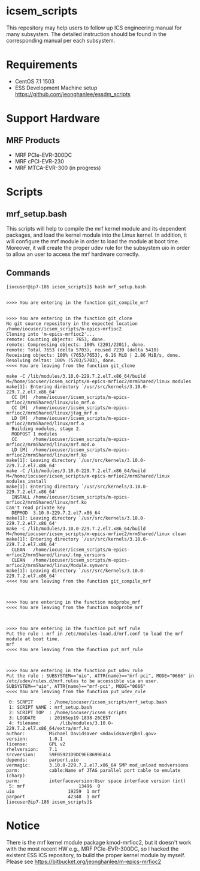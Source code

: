 # icsem_scripts
This repository may help users to follow up ICS engineering manual for many subsystem. The detailed instruction should be found in the corresponding manual per each subsystem. 

# Requirements

* CentOS 7.1 1503
* ESS Development Machine setup https://github.com/jeonghanlee/essdm_scripts

# Support Hardware

## MRF Products

* MRF PCIe-EVR-300DC
* MRF cPCI-EVR-230
* MRF MTCA-EVR-300 (in progress)


# Scripts

## mrf\_setup.bash
This scripts will help to compile the mrf kernel module and its dependent packages, and load the kernel module into the Linux kernel. In addition, it will configure the mrf module in order to load the module at boot time. Moreover, it will create the proper udev rule for the subsystem uio in order to allow an user to access the mrf hardware correctly. 

## Commands
``` 
[iocuser@ip7-186 icsem_scripts]$ bash mrf_setup.bash 


>>>> You are entering in the function git_compile_mrf


>>>> You are entering in the function git_clone
No git source repository in the expected location /home/iocuser/icsem_scripts/m-epics-mrfioc2
Cloning into 'm-epics-mrfioc2'...
remote: Counting objects: 7653, done.
remote: Compressing objects: 100% (2201/2201), done.
remote: Total 7653 (delta 5703), reused 7239 (delta 5410)
Receiving objects: 100% (7653/7653), 6.16 MiB | 2.86 MiB/s, done.
Resolving deltas: 100% (5703/5703), done.
<<<< You are leaving from the function git_clone

make -C /lib/modules/3.10.0-229.7.2.el7.x86_64/build M=/home/iocuser/icsem_scripts/m-epics-mrfioc2/mrmShared/linux modules 
make[1]: Entering directory `/usr/src/kernels/3.10.0-229.7.2.el7.x86_64'
  CC [M]  /home/iocuser/icsem_scripts/m-epics-mrfioc2/mrmShared/linux/uio_mrf.o
  CC [M]  /home/iocuser/icsem_scripts/m-epics-mrfioc2/mrmShared/linux/jtag_mrf.o
  LD [M]  /home/iocuser/icsem_scripts/m-epics-mrfioc2/mrmShared/linux/mrf.o
  Building modules, stage 2.
  MODPOST 1 modules
  CC      /home/iocuser/icsem_scripts/m-epics-mrfioc2/mrmShared/linux/mrf.mod.o
  LD [M]  /home/iocuser/icsem_scripts/m-epics-mrfioc2/mrmShared/linux/mrf.ko
make[1]: Leaving directory `/usr/src/kernels/3.10.0-229.7.2.el7.x86_64'
make -C /lib/modules/3.10.0-229.7.2.el7.x86_64/build M=/home/iocuser/icsem_scripts/m-epics-mrfioc2/mrmShared/linux modules_install 
make[1]: Entering directory `/usr/src/kernels/3.10.0-229.7.2.el7.x86_64'
  INSTALL /home/iocuser/icsem_scripts/m-epics-mrfioc2/mrmShared/linux/mrf.ko
Can't read private key
  DEPMOD  3.10.0-229.7.2.el7.x86_64
make[1]: Leaving directory `/usr/src/kernels/3.10.0-229.7.2.el7.x86_64'
make -C /lib/modules/3.10.0-229.7.2.el7.x86_64/build M=/home/iocuser/icsem_scripts/m-epics-mrfioc2/mrmShared/linux clean 
make[1]: Entering directory `/usr/src/kernels/3.10.0-229.7.2.el7.x86_64'
  CLEAN   /home/iocuser/icsem_scripts/m-epics-mrfioc2/mrmShared/linux/.tmp_versions
  CLEAN   /home/iocuser/icsem_scripts/m-epics-mrfioc2/mrmShared/linux/Module.symvers
make[1]: Leaving directory `/usr/src/kernels/3.10.0-229.7.2.el7.x86_64'
<<<< You are leaving from the function git_compile_mrf



>>>> You are entering in the function modprobe_mrf
<<<< You are leaving from the function modprobe_mrf



>>>> You are entering in the function put_mrf_rule
Put the rule : mrf in /etc/modules-load.d/mrf.conf to load the mrf module at boot time.
mrf
<<<< You are leaving from the function put_mrf_rule



>>>> You are entering in the function put_udev_rule
Put the rule : SUBSYSTEM=="uio", ATTR{name}=="mrf-pci", MODE="0666" in /etc/udev/rules.d/mrf.rules to be accessible via an user.
SUBSYSTEM=="uio", ATTR{name}=="mrf-pci", MODE="0666"
<<<< You are leaving from the function put_udev_rule

 0: SCRPIT      : /home/iocuser/icsem_scripts/mrf_setup.bash
 1: SCRIPT NAME : mrf_setup.bash
 2: SCRIPT TOP  : /home/iocuser/icsem_scripts
 3: LOGDATE     : 2016Sep19-1838-26CEST
 4: filename:       /lib/modules/3.10.0-229.7.2.el7.x86_64/extra/mrf.ko
author:         Michael Davidsaver <mdavidsaver@bnl.gov>
version:        1.0.1
license:        GPL v2
rhelversion:    7.1
srcversion:     59F05921D9DC9EE8699EA14
depends:        parport,uio
vermagic:       3.10.0-229.7.2.el7.x86_64 SMP mod_unload modversions 
parm:           cable:Name of JTAG parallel port cable to emulate (charp)
parm:           interfaceversion:User space interface version (int)
 5: mrf                    13496  0 
uio                    19259  1 mrf
parport                42348  1 mrf
[iocuser@ip7-186 icsem_scripts]$ 
```

# Notice
There is the mrf kernel module package kmod-mrfioc2, but it doesn't work with the most recent HW e.g., MRF PCIe-EVR-300DC, so I hacked the existent ESS ICS repository, to build the proper kernel module by myself. Please see https://bitbucket.org/jeonghanlee/m-epics-mrfioc2
